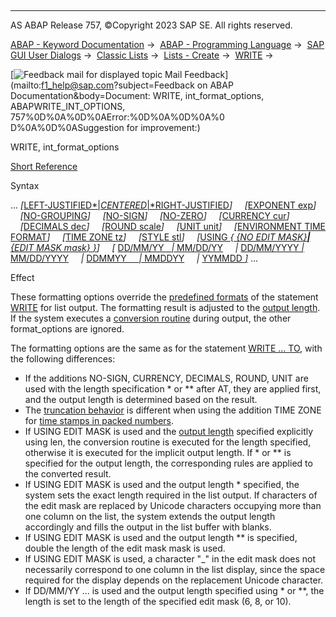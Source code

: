   

* * *

AS ABAP Release 757, ©Copyright 2023 SAP SE. All rights reserved.

[ABAP - Keyword Documentation](https://help.sap.com/doc/abapdocu_757_index_htm/7.57/en-US/abenabap.htm) →  [ABAP - Programming Language](https://help.sap.com/doc/abapdocu_757_index_htm/7.57/en-US/abenabap_reference.htm) →  [SAP GUI User Dialogs](https://help.sap.com/doc/abapdocu_757_index_htm/7.57/en-US/abenabap_screens.htm) →  [Classic Lists](https://help.sap.com/doc/abapdocu_757_index_htm/7.57/en-US/abenabap_dynpro_list.htm) →  [Lists - Create](https://help.sap.com/doc/abapdocu_757_index_htm/7.57/en-US/abenabap_lists.htm) →  [WRITE](https://help.sap.com/doc/abapdocu_757_index_htm/7.57/en-US/abapwrite-.htm) → 

 [![](Mail.gif?object=Mail.gif&sap-language=EN "Feedback mail for displayed topic") Mail Feedback](mailto:f1_help@sap.com?subject=Feedback on ABAP Documentation&body=Document: WRITE, int_format_options, ABAPWRITE_INT_OPTIONS, 757%0D%0A%0D%0AError:%0D%0A%0D%0A%0
D%0A%0D%0ASuggestion for improvement:)

WRITE, int\_format\_options

[Short Reference](https://help.sap.com/doc/abapdocu_757_index_htm/7.57/en-US/abapwrite_shortref.htm)

Syntax

... *\[*[LEFT-JUSTIFIED*|*CENTERED*|*RIGHT-JUSTIFIED](https://help.sap.com/doc/abapdocu_757_index_htm/7.57/en-US/abapwrite_to_options.htm)*\]*
    *\[*[EXPONENT exp](https://help.sap.com/doc/abapdocu_757_index_htm/7.57/en-US/abapwrite_to_options.htm)*\]*
    *\[*[NO-GROUPING](https://help.sap.com/doc/abapdocu_757_index_htm/7.57/en-US/abapwrite_to_options.htm)*\]*
    *\[*[NO-SIGN](https://help.sap.com/doc/abapdocu_757_index_htm/7.57/en-US/abapwrite_to_options.htm)*\]*
    *\[*[NO-ZERO](https://help.sap.com/doc/abapdocu_757_index_htm/7.57/en-US/abapwrite_to_options.htm)*\]*
    *\[*[CURRENCY cur](https://help.sap.com/doc/abapdocu_757_index_htm/7.57/en-US/abapwrite_to_options.htm)*\]*
    *\[*[DECIMALS dec](https://help.sap.com/doc/abapdocu_757_index_htm/7.57/en-US/abapwrite_to_options.htm)*\]*
    *\[*[ROUND scale](https://help.sap.com/doc/abapdocu_757_index_htm/7.57/en-US/abapwrite_to_options.htm)*\]*
    *\[*[UNIT unit](https://help.sap.com/doc/abapdocu_757_index_htm/7.57/en-US/abapwrite_to_options.htm)*\]*
    *\[*[ENVIRONMENT TIME FORMAT](https://help.sap.com/doc/abapdocu_757_index_htm/7.57/en-US/abapwrite_to_options.htm)*\]*
    *\[*[TIME ZONE tz](https://help.sap.com/doc/abapdocu_757_index_htm/7.57/en-US/abapwrite_to_options.htm)*\]*
    *\[*[STYLE stl](https://help.sap.com/doc/abapdocu_757_index_htm/7.57/en-US/abapwrite_to_options.htm)*\]*
    *\[*[USING *{* *{*NO EDIT MASK*}**|**{*EDIT MASK mask*}* *}*](https://help.sap.com/doc/abapdocu_757_index_htm/7.57/en-US/abapwrite_to_options.htm)*\]*
    *\[* [DD/MM/YY   *|* MM/DD/YY](https://help.sap.com/doc/abapdocu_757_index_htm/7.57/en-US/abapwrite_to_options.htm)
    *|* [DD/MM/YYYY *|* MM/DD/YYYY](https://help.sap.com/doc/abapdocu_757_index_htm/7.57/en-US/abapwrite_to_options.htm)
    *|* [DDMMYY     *|* MMDDYY](https://help.sap.com/doc/abapdocu_757_index_htm/7.57/en-US/abapwrite_to_options.htm)
    *|* [YYMMDD *\]*](https://help.sap.com/doc/abapdocu_757_index_htm/7.57/en-US/abapwrite_to_options.htm) ...

Effect

These formatting options override the [predefined formats](https://help.sap.com/doc/abapdocu_757_index_htm/7.57/en-US/abenwrite_formats.htm) of the statement [WRITE](https://help.sap.com/doc/abapdocu_757_index_htm/7.57/en-US/abapwrite-.htm) for list output. The formatting result is adjusted to the [output length](https://help.sap.com/doc/abapdocu_757_index_htm/7.57/en-US/abenwrite_output_length.htm). If the system executes a [conversion routine](https://help.sap.com/doc/abapdocu_757_index_htm/7.57/en-US/abenconversion_routine_glosry.htm "Glossary Entry") during output, the other format\_options are ignored.

The formatting options are the same as for the statement [WRITE ... TO](https://help.sap.com/doc/abapdocu_757_index_htm/7.57/en-US/abapwrite_to.htm), with the following differences:

-   If the additions NO-SIGN, CURRENCY, DECIMALS, ROUND, UNIT are used with the length specification \* or \*\* after AT, they are applied first, and the output length is determined based on the result.
-   The [truncation behavior](https://help.sap.com/doc/abapdocu_757_index_htm/7.57/en-US/abenwrite_truncations.htm) is different when using the addition TIME ZONE for [time stamps in packed numbers](https://help.sap.com/doc/abapdocu_757_index_htm/7.57/en-US/abentime_stamps_packed.htm).
-   If USING EDIT MASK is used and the [output length](https://help.sap.com/doc/abapdocu_757_index_htm/7.57/en-US/abenwrite_output_length.htm) specified explicitly using len, the conversion routine is executed for the length specified, otherwise it is executed for the implicit output length. If \* or \*\* is specified for the output length, the corresponding rules are applied to the converted result.
-   If USING EDIT MASK is used and the output length \* specified, the system sets the exact length required in the list output. If characters of the edit mask are replaced by Unicode characters occupying more than one column on the list, the system extends the output length accordingly and fills the output in the list buffer with blanks.
-   If USING EDIT MASK is used and the output length \*\* is specified, double the length of the edit mask mask is used.
-   If USING EDIT MASK is used, a character "\_" in the edit mask does not necessarily correspond to one column in the list display, since the space required for the display depends on the replacement Unicode character.
-   If DD/MM/YY ... is used and the output length specified using \* or \*\*, the length is set to the length of the specified edit mask (6, 8, or 10).